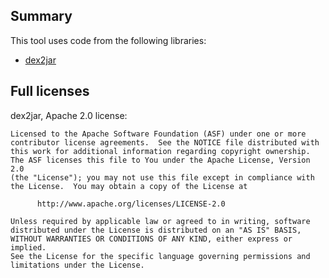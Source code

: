 Summary
-------

This tool uses code from the following libraries:

  * [dex2jar](https://github.com/pxb1988/dex2jar)


Full licenses
-------------

dex2jar, Apache 2.0 license:

    Licensed to the Apache Software Foundation (ASF) under one or more
    contributor license agreements.  See the NOTICE file distributed with
    this work for additional information regarding copyright ownership.
    The ASF licenses this file to You under the Apache License, Version 2.0
    (the "License"); you may not use this file except in compliance with
    the License.  You may obtain a copy of the License at
    
          http://www.apache.org/licenses/LICENSE-2.0
          
    Unless required by applicable law or agreed to in writing, software
    distributed under the License is distributed on an "AS IS" BASIS,
    WITHOUT WARRANTIES OR CONDITIONS OF ANY KIND, either express or implied.
    See the License for the specific language governing permissions and
    limitations under the License.